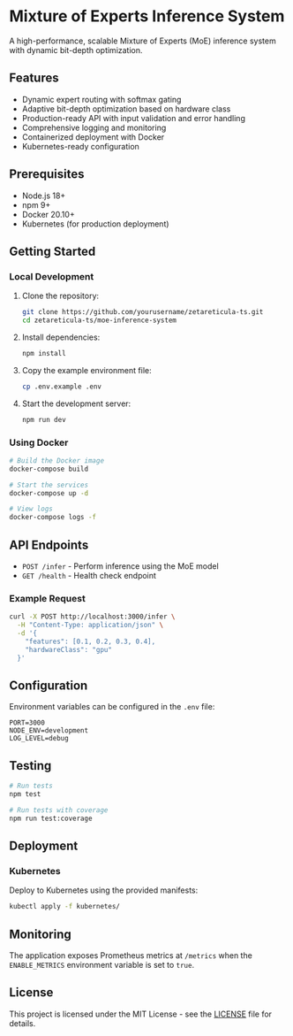 # Mixture of Experts Inference System

A high-performance, scalable Mixture of Experts (MoE) inference system with dynamic bit-depth optimization.

## Features

- Dynamic expert routing with softmax gating
- Adaptive bit-depth optimization based on hardware class
- Production-ready API with input validation and error handling
- Comprehensive logging and monitoring
- Containerized deployment with Docker
- Kubernetes-ready configuration

## Prerequisites

- Node.js 18+
- npm 9+
- Docker 20.10+
- Kubernetes (for production deployment)

## Getting Started

### Local Development

1. Clone the repository:
   ```bash
   git clone https://github.com/yourusername/zetareticula-ts.git
   cd zetareticula-ts/moe-inference-system
   ```

2. Install dependencies:
   ```bash
   npm install
   ```

3. Copy the example environment file:
   ```bash
   cp .env.example .env
   ```

4. Start the development server:
   ```bash
   npm run dev
   ```

### Using Docker

```bash
# Build the Docker image
docker-compose build

# Start the services
docker-compose up -d

# View logs
docker-compose logs -f
```

## API Endpoints

- `POST /infer` - Perform inference using the MoE model
- `GET /health` - Health check endpoint

### Example Request

```bash
curl -X POST http://localhost:3000/infer \
  -H "Content-Type: application/json" \
  -d '{
    "features": [0.1, 0.2, 0.3, 0.4],
    "hardwareClass": "gpu"
  }'
```

## Configuration

Environment variables can be configured in the `.env` file:

```env
PORT=3000
NODE_ENV=development
LOG_LEVEL=debug
```

## Testing

```bash
# Run tests
npm test

# Run tests with coverage
npm run test:coverage
```

## Deployment

### Kubernetes

Deploy to Kubernetes using the provided manifests:

```bash
kubectl apply -f kubernetes/
```

## Monitoring

The application exposes Prometheus metrics at `/metrics` when the `ENABLE_METRICS` environment variable is set to `true`.

## License

This project is licensed under the MIT License - see the [LICENSE](LICENSE) file for details.
